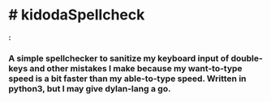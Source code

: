 <h1><b> # kidodaSpellcheck</h1>:<h3> A simple spellchecker to sanitize my keyboard input of double-keys and other mistakes I make because my want-to-type speed is a bit faster than my able-to-type speed. Written in python3, but I may give dylan-lang a go.</h3>
